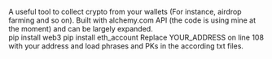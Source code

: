 A useful tool to collect crypto from your wallets (For instance, airdrop farming and so on). Built with alchemy.com API (the code is using mine at the moment) and can be largely expanded. <br>
   pip install web3 
   pip install eth_account
Replace YOUR_ADDRESS on line 108 with your address and load phrases and PKs in the according txt files.

